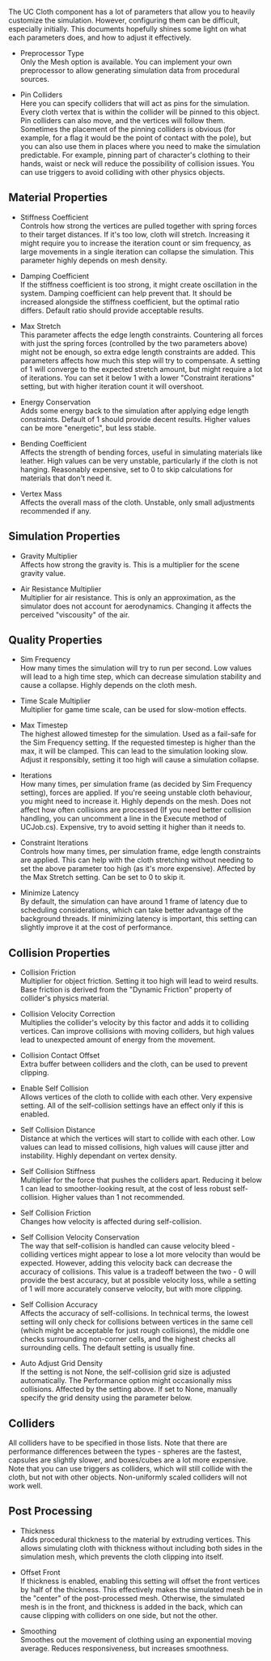 The UC Cloth component has a lot of parameters that allow you to heavily customize the simulation. However, configuring them can be difficult, especially initially. This documents hopefully shines some light on what each parameters does, and how to adjust it effectively.


- Preprocessor Type <br>
Only the Mesh option is available. You can implement your own preprocessor to allow generating simulation data from procedural sources.

- Pin Colliders <br>
Here you can specify colliders that will act as pins for the simulation. Every cloth vertex that is within the collider will be pinned to this object. Pin colliders can also move, and the vertices will follow them. Sometimes the placement of the pinning colliders is obvious (for example, for a flag it would be the point of contact with the pole), but you can also use them in places where you need to make the simulation predictable. For example, pinning part of character's clothing to their hands, waist or neck will reduce the possibility of collision issues. You can use triggers to avoid colliding with other physics objects.


## Material Properties
- Stiffness Coefficient <br>
Controls how strong the vertices are pulled together with spring forces to their target distances. If it's too low, cloth will stretch. Increasing it might require you to increase the iteration count or sim frequency, as large movements in a single iteration can collapse the simulation. This parameter highly depends on mesh density.

- Damping Coefficient <br>
If the stiffness coefficient is too strong, it might create oscillation in the system. Damping coefficient can help prevent that. It should be increased alongside the stiffness coefficient, but the optimal ratio differs. Default ratio should provide acceptable results.

- Max Stretch <br>
This parameter affects the edge length constraints. Countering all forces with just the spring forces (controlled by the two parameters above) might not be enough, so extra edge length constraints are added. This parameters affects how much this step will try to compensate. A setting of 1 will converge to the expected stretch amount, but might require a lot of iterations. You can set it below 1 with a lower "Constraint iterations" setting, but with higher iteration count it will overshoot.

- Energy Conservation <br>
Adds some energy back to the simulation after applying edge length constraints. Default of 1 should provide decent results. Higher values can be more "energetic", but less stable.

- Bending Coefficient <br>
Affects the strength of bending forces, useful in simulating materials like leather. High values can be very unstable, particularly if the cloth is not hanging. Reasonably expensive, set to 0 to skip calculations for materials that don't need it.

- Vertex Mass <br>
Affects the overall mass of the cloth. Unstable, only small adjustments recommended if any.

## Simulation Properties
- Gravity Multiplier <br>
Affects how strong the gravity is. This is a multiplier for the scene gravity value.

- Air Resistance Multiplier <br>
Multiplier for air resistance. This is only an approximation, as the simulator does not account for aerodynamics. Changing it affects the perceived "viscousity" of the air.


## Quality Properties
- Sim Frequency <br>
How many times the simulation will try to run per second. Low values will lead to a high time step, which can decrease simulation stability and cause a collapse. Highly depends on the cloth mesh.

- Time Scale Multiplier <br>
Multiplier for game time scale, can be used for slow-motion effects.

- Max Timestep <br>
The highest allowed timestep for the simulation. Used as a fail-safe for the Sim Frequency setting. If the requested timestep is higher than the max, it will be clamped. This can lead to the simulation looking slow. Adjust it responsibly, setting it too high will cause a simulation collapse.

- Iterations <br>
How many times, per simulation frame (as decided by Sim Frequency setting), forces are applied. If you're seeing unstable cloth behaviour, you might need to increase it. Highly depends on the mesh. Does not affect how often collisions are processed (If you need better collision handling, you can uncomment a line in the Execute method of UCJob.cs). Expensive, try to avoid setting it higher than it needs to.

- Constraint Iterations <br>
Controls how many times, per simulation frame, edge length constraints are applied. This can help with the cloth stretching without needing to set the above parameter too high (as it's more expensive). Affected by the Max Stretch setting. Can be set to 0 to skip it.

- Minimize Latency <br>
By default, the simulation can have around 1 frame of latency due to scheduling considerations, which can take better advantage of the background threads. If minimizing latency is important, this setting can slightly improve it at the cost of performance.


## Collision Properties
- Collision Friction <br>
Multiplier for object friction. Setting it too high will lead to weird results. Base friction is derived from the "Dynamic Friction" property of collider's physics material.

- Collision Velocity Correction <br>
Multiplies the collider's velocity by this factor and adds it to colliding vertices. Can improve collisions with moving colliders, but high values lead to unexpected amount of energy from the movement.

- Collision Contact Offset <br>
Extra buffer between colliders and the cloth, can be used to prevent clipping.

- Enable Self Collision <br>
Allows vertices of the cloth to collide with each other. Very expensive setting. All of the self-collision settings have an effect only if this is enabled.

- Self Collision Distance <br>
Distance at which the vertices will start to collide with each other. Low values can lead to missed collisions, high values will cause jitter and instability. Highly dependant on vertex density.

- Self Collision Stiffness <br>
Multiplier for the force that pushes the colliders apart. Reducing it below 1 can lead to smoother-looking result, at the cost of less robust self-collision. Higher values than 1 not recommended.

- Self Collision Friction <br>
Changes how velocity is affected during self-collision.

- Self Collision Velocity Conservation <br>
The way that self-collision is handled can cause velocity bleed - colliding vertices might appear to lose a lot more velocity than would be expected. However, adding this velocity back can decrease the accuracy of collisions. This value is a tradeoff between the two - 0 will provide the best accuracy, but at possible velocity loss, while a setting of 1 will more accurately conserve velocity, but with more clipping.

- Self Collision Accuracy <br>
Affects the accuracy of self-collisions. In technical terms, the lowest setting will only check for collisions between vertices in the same cell (which might be acceptable for just rough collisions), the middle one checks surrounding non-corner cells, and the highest checks all surrounding cells. The default setting is usually fine.

- Auto Adjust Grid Density<br>
If the setting is not None, the self-collision grid size is adjusted automatically. The Performance option might occasionally miss collisions. Affected by the setting above.
If set to None, manually specify the grid density using the parameter below.


## Colliders
All colliders have to be specified in those lists. Note that there are performance differences between the types - spheres are the fastest, capsules are slightly slower, and boxes/cubes are a lot more expensive. Note that you can use triggers as colliders, which will still collide with the cloth, but not with other objects. Non-uniformly scaled colliders will not work well. 


## Post Processing
- Thickness<br>
Adds procedural thickness to the material by extruding vertices. This allows simulating cloth with thickness without including both sides in the simulation mesh, which prevents the cloth clipping into itself.

- Offset Front<br>
If thickness is enabled, enabling this setting will offset the front vertices by half of the thickness. This effectively makes the simulated mesh be in the "center" of the post-processed mesh. Otherwise, the simulated mesh is in the front, and thickness is added in the back, which can cause clipping with colliders on one side, but not the other.

- Smoothing<br>
Smoothes out the movement of clothing using an exponential moving average. Reduces responsiveness, but increases smoothness.
